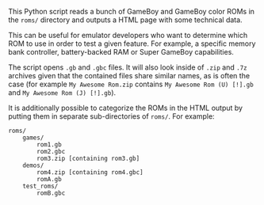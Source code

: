 This Python script reads a bunch of GameBoy and GameBoy color ROMs in the `roms/` directory and outputs a HTML page with some technical data.

This can be useful for emulator developers who want to determine which ROM to use in order to test a given feature. For example, a specific memory bank controller, battery-backed RAM or Super GameBoy capabilities.

The script opens `.gb` and `.gbc` files. It will also look inside of `.zip` and `.7z` archives given that the contained files share similar names, as is often the case (for example `My Awesome Rom.zip` contains `My Awesome Rom (U) [!].gb` and `My Awesome Rom (J) [!].gb`).

It is additionally possible to categorize the ROMs in the HTML output by putting them in separate sub-directories of `roms/`. For example:

    roms/
        games/
            rom1.gb
            rom2.gbc
            rom3.zip [containing rom3.gb]
        demos/
            rom4.zip [containing rom4.gbc]
            romA.gb
        test_roms/
            romB.gbc
